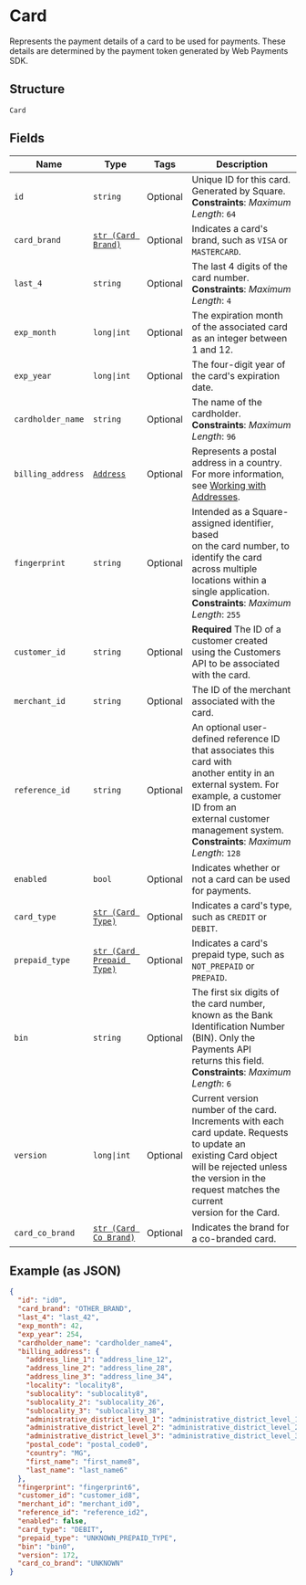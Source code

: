 
# Card

Represents the payment details of a card to be used for payments. These
details are determined by the payment token generated by Web Payments SDK.

## Structure

`Card`

## Fields

| Name | Type | Tags | Description |
|  --- | --- | --- | --- |
| `id` | `string` | Optional | Unique ID for this card. Generated by Square.<br>**Constraints**: *Maximum Length*: `64` |
| `card_brand` | [`str (Card Brand)`](../../doc/models/card-brand.md) | Optional | Indicates a card's brand, such as `VISA` or `MASTERCARD`. |
| `last_4` | `string` | Optional | The last 4 digits of the card number.<br>**Constraints**: *Maximum Length*: `4` |
| `exp_month` | `long\|int` | Optional | The expiration month of the associated card as an integer between 1 and 12. |
| `exp_year` | `long\|int` | Optional | The four-digit year of the card's expiration date. |
| `cardholder_name` | `string` | Optional | The name of the cardholder.<br>**Constraints**: *Maximum Length*: `96` |
| `billing_address` | [`Address`](../../doc/models/address.md) | Optional | Represents a postal address in a country.<br>For more information, see [Working with Addresses](https://developer.squareup.com/docs/build-basics/working-with-addresses). |
| `fingerprint` | `string` | Optional | Intended as a Square-assigned identifier, based<br>on the card number, to identify the card across multiple locations within a<br>single application.<br>**Constraints**: *Maximum Length*: `255` |
| `customer_id` | `string` | Optional | **Required** The ID of a customer created using the Customers API to be associated with the card. |
| `merchant_id` | `string` | Optional | The ID of the merchant associated with the card. |
| `reference_id` | `string` | Optional | An optional user-defined reference ID that associates this card with<br>another entity in an external system. For example, a customer ID from an<br>external customer management system.<br>**Constraints**: *Maximum Length*: `128` |
| `enabled` | `bool` | Optional | Indicates whether or not a card can be used for payments. |
| `card_type` | [`str (Card Type)`](../../doc/models/card-type.md) | Optional | Indicates a card's type, such as `CREDIT` or `DEBIT`. |
| `prepaid_type` | [`str (Card Prepaid Type)`](../../doc/models/card-prepaid-type.md) | Optional | Indicates a card's prepaid type, such as `NOT_PREPAID` or `PREPAID`. |
| `bin` | `string` | Optional | The first six digits of the card number, known as the Bank Identification Number (BIN). Only the Payments API<br>returns this field.<br>**Constraints**: *Maximum Length*: `6` |
| `version` | `long\|int` | Optional | Current version number of the card. Increments with each card update. Requests to update an<br>existing Card object will be rejected unless the version in the request matches the current<br>version for the Card. |
| `card_co_brand` | [`str (Card Co Brand)`](../../doc/models/card-co-brand.md) | Optional | Indicates the brand for a co-branded card. |

## Example (as JSON)

```json
{
  "id": "id0",
  "card_brand": "OTHER_BRAND",
  "last_4": "last_42",
  "exp_month": 42,
  "exp_year": 254,
  "cardholder_name": "cardholder_name4",
  "billing_address": {
    "address_line_1": "address_line_12",
    "address_line_2": "address_line_28",
    "address_line_3": "address_line_34",
    "locality": "locality8",
    "sublocality": "sublocality8",
    "sublocality_2": "sublocality_26",
    "sublocality_3": "sublocality_38",
    "administrative_district_level_1": "administrative_district_level_12",
    "administrative_district_level_2": "administrative_district_level_26",
    "administrative_district_level_3": "administrative_district_level_36",
    "postal_code": "postal_code0",
    "country": "MG",
    "first_name": "first_name8",
    "last_name": "last_name6"
  },
  "fingerprint": "fingerprint6",
  "customer_id": "customer_id8",
  "merchant_id": "merchant_id0",
  "reference_id": "reference_id2",
  "enabled": false,
  "card_type": "DEBIT",
  "prepaid_type": "UNKNOWN_PREPAID_TYPE",
  "bin": "bin0",
  "version": 172,
  "card_co_brand": "UNKNOWN"
}
```

